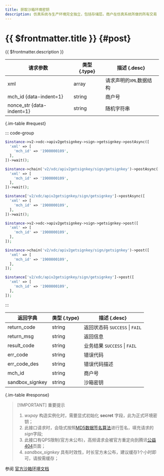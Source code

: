 ```yaml
---
title: 获取沙箱环境密钥
description: 仿真系统与生产环境完全独立，包括存储层。商户在仿真系统所做的所有交易（如下单、支付、查询）均为无资金流的假数据，即：用户无需真实扣款，商户也不会有资金入账。代金券同理，沙箱环境中无需商户真实制券与发券，亦不会出现真实扣券情况。
---
```


# {{ $frontmatter.title }} {#post}

{{ $frontmatter.description }}

| 请求参数 | 类型 {.type} | 描述 {.desc}
| -- | -- | --
| xml | array | 请求声明的`XML`数据结构
| mch_id {data-indent=1} | string | 商户号
| nonce_str {data-indent=1} | string | 随机字符串

{.im-table #request}

::: code-group

```php [异步纯链式]
$instance->v2->xdc->apiv2getsignkey->sign->getsignkey->postAsync([
  'xml' => [
    'mch_id' => '1900000109',
  ],
])->wait();
```

```php [异步声明式]
$instance->chain('v2/xdc/apiv2getsignkey/sign/getsignkey')->postAsync([
  'xml' => [
    'mch_id' => '1900000109',
  ],
])->wait();
```

```php [异步属性式]
$instance['v2/xdc/apiv2getsignkey/sign/getsignkey']->postAsync([
  'xml' => [
    'mch_id' => '1900000109',
  ],
])->wait();
```

```php [同步纯链式]
$instance->v2->xdc->apiv2getsignkey->sign->getsignkey->post([
  'xml' => [
    'mch_id' => '1900000109',
  ],
]);
```

```php [同步声明式]
$instance->chain('v2/xdc/apiv2getsignkey/sign/getsignkey')->post([
  'xml' => [
    'mch_id' => '1900000109',
  ],
]);
```

```php [同步属性式]
$instance['v2/xdc/apiv2getsignkey/sign/getsignkey']->post([
  'xml' => [
    'mch_id' => '1900000109',
  ],
]);
```
:::

| 返回字典 | 类型 {.type} | 描述 {.desc}
| -- | -- | --
| return_code | string | 返回状态码 `SUCCESS` \| `FAIL`
| return_msg | string | 返回信息
| result_code | string | 业务结果 `SUCCESS` \| `FAIL`
| err_code | string | 错误代码
| err_code_des | string | 错误代码描述
| mch_id | string | 商户号
| sandbox_signkey | string | 沙箱密钥

{.im-table #response}

> [!IMPORTANT] 重要提示
> 1. *wxpay* 构造实例化时，需要显式初始化 **secret** 字段，此为正式环境密钥；
> 2. 此接口请求时，会隐式按照[MD5数据签名算法](https://pay.weixin.qq.com/wiki/doc/api/jsapi.php?chapter=4_3)进行签名，填充请求的*sign*字段;
> 3. 此接口有QPS限制(官方未公布)，高频请求会被官方重定向到腾讯[公益404](https://wx.gtimg.com/core/404.html)页面；
> 4. *sandbox_signkey* 具有时效性，时长官方未公布，建议缓存1个小时即可，请按需缓存；

参阅 [官方沙箱环境文档](https://pay.weixin.qq.com/wiki/doc/api/tools/sp_coupon.php?chapter=23_1&index=2)
